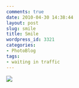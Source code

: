 ```yaml
---
comments: true
date: 2010-04-30 14:38:44
layout: post
slug: smile
title: Smile
wordpress_id: 3321
categories:
- PhotoBlog
tags:
- waiting in traffic
---
```


![](http://ryanfitzer.com/main/wp-content/uploads/2010/04/2010-04-30-at-12-59-22.jpg)
